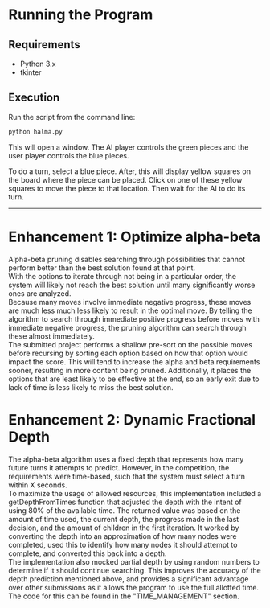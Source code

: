 # Running the Program

## Requirements
- Python 3.x
- tkinter

## Execution
Run the script from the command line:

```bash
python halma.py
```

This will open a window. The AI player controls the green pieces and the user player controls the blue pieces. 

To do a turn, select a blue piece. After, this will display yellow squares on the board where the piece can be placed. Click on one of these yellow squares to move the piece to that location. Then wait for the AI to do its turn. 

---


# Enhancement 1: Optimize alpha-beta
Alpha-beta pruning disables searching through possibilities that cannot perform better than the best solution found at that point. \
With the options to iterate through not being in a particular order, the system will likely not reach the best solution until many significantly worse ones are analyzed. \
Because many moves involve immediate negative progress, these moves are much less much less likely to result in the optimal move. By telling the algorithm to search through immediate positive progress before moves with immediate negative progress, the pruning algorithm can search through these almost immediately. \
The submitted project performs a shallow pre-sort on the possible moves before recursing by sorting each option based on how that option would impact the score. This will tend to increase the alpha and beta requirements sooner, resulting in more content being pruned. Additionally, it places the options that are least likely to be effective at the end, so an early exit due to lack of time is less likely to miss the best solution. 

# Enhancement 2: Dynamic Fractional Depth
The alpha-beta algorithm uses a fixed depth that represents how many future turns it attempts to predict. However, in the competition, the requirements were time-based, such that the system must select a turn within X seconds. \
To maximize the usage of allowed resources, this implementation included a getDepthFromTimes function that adjusted the depth with the intent of using 80% of the available time. The returned value was based on the amount of time used, the current depth, the progress made in the last decision, and the amount of children in the first iteration. It worked by converting the depth into an approximation of how many nodes were completed, used this to identify how many nodes it should attempt to complete, and converted this back into a depth. \
The implementation also mocked partial depth by using random numbers to determine if it should continue searching. This improves the accuracy of the depth prediction mentioned above, and provides a significant advantage over other submissions as it allows the program to use the full allotted time. \
The code for this can be found in the "TIME_MANAGEMENT" section. 
